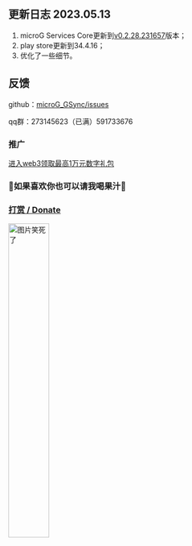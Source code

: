 ﻿## 更新日志 2023.05.13
1. microG Services Core更新到[v0.2.28.231657](https://github.com/microg/GmsCore/releases/tag/v0.2.28.231657)版本；
2. play store更新到34.4.16；
3. 优化了一些细节。
##  反馈
github：[microG_GSync/issues](https://github.com/ozingi/microG_GSync/issues)

qq群：273145623（已满）591733676
### 推广
[进入web3领取最高1万元数字礼包](https://ozingi.github.io/html/AD/crypto.html)
### 🥰如果喜欢你也可以请我喝果汁🥰
### [打赏 / Donate](https://ozingi.github.io/img/payment/Alipay.jpg)
<img alt="图片笑死了" style="width:40% " src="https://ozingi.github.io/img/payment/Alipay.jpg"/>